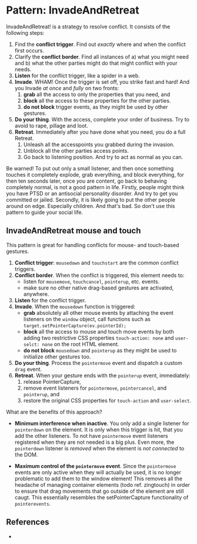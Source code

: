 # Pattern: InvadeAndRetreat

InvadeAndRetreat! is a strategy to resolve conflict. It consists of the following steps:

1. Find the **conflict trigger**. Find out *exactly* where and when the conflict first occurs.
2. Clarify the **conflict border**. Find all instances of a) what you might need and b) 
what the other parties might do that might conflict with your needs.
3. **Listen** for the conflict trigger, like a spider in a web.
4. **Invade**. WHAM! Once the trigger is set off, you strike fast and hard! 
And you Invade *at once* and *fully* on two fronts:
   1. **grab** all the access to only the properties that you need, and
   2. **block** all the access to these properties for the other parties.
   3. **do not block** trigger events, as they might be used by other gestures.
5. **Do your thing**. With the access, complete your order of business.
Try to avoid to rape, pillage and loot.
6. **Retreat**. Immediately after you have done what you need, you do a full Retreat.
   1. Unleash all the accesspoints you grabbed during the invasion. 
   2. Unblock all the other parties access points. 
   3. Go back to listening position. And try to act as normal as you can.

Be warned! To put out only a small listener, and then once something touches it 
completely explode, grab everything, and block everything, for then ten seconds later, 
once *you* are content, go back to behaving completely normal, is not a good pattern in life. 
Firstly, people might think you have PTSD or an antisocial personality disorder. 
And try to get you committed or jailed.
Secondly, it is likely going to put the other people around on edge. Especially children.
And that's bad. So don't use this pattern to guide your social life.

## InvadeAndRetreat mouse and touch

This pattern is great for handling conflicts for mouse- and touch-based gestures. 

1. **Conflict trigger**: `mousedown` and `touchstart` are the common conflict triggers.
2. **Conflict border**. When the conflict is triggered, this element needs to:
   * listen for `mousemove`, `touchcancel`, `pointerup`, etc. events.
   * make sure no other native drag-based gestures are activated, anywhere.
3. **Listen** for the conflict trigger. 
4. **Invade**. When the `mousedown` function is triggered:
   * **grab** absolutely all other mouse events by attaching the event listeners on the 
   `window` object, call functions such as `target.setPointerCapture(ev.pointerId);`
   * **block** all the access to mouse and touch move events by both adding two 
   restrictive CSS properties `touch-action: none` and `user-selct: none` on the root HTML element.
   * **do not block** `mousedown` and `pointerup` as they might
   be used to initialize other gestures too.
5. **Do your thing**. Process the `pointermove` event and dispatch a custom `drag` event.
6. **Retreat**. When your gesture ends with the `pointerup` event, immediately:
   1. release PointerCapture, 
   2. remove event listeners for `pointermove`, `pointercancel`, and `pointerup`, and 
   3. restore the original CSS properties for `touch-action` and `user-select`.

What are the benefits of this approach?
* **Minimum interference when inactive**. 
You only add a single listener for `pointerdown` on the element.
It is only when this trigger is hit, that you add the other listeners. 
To not have `pointermove` event listeners registered when they are not needed is a big plus. 
Even more, the `pointerdown` listener is *removed* when the element is *not connected* to the DOM.

* **Maximum control of the `pointermove` event**. 
Since the `pointermove` events are only active when they will actually be used,
it is no longer problematic to add them to the window element! This removes all 
the headache of managing container elements (todo ref. zingtouch) in order to ensure that 
drag movements that go outside of the element are still caugt. 
This essentially resembles the setPointerCapture functionality of `pointerevents`.

## References

 * 
